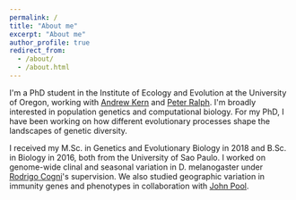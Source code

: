 ```yaml
---
permalink: /
title: "About me"
excerpt: "About me"
author_profile: true
redirect_from: 
  - /about/
  - /about.html
---
```


I'm a PhD student in the Institute of Ecology and Evolution at the University of Oregon, working with [Andrew Kern](http://kernlab.org) and [Peter Ralph](https://pages.uoregon.edu/plr/). I'm broadly interested in population genetics and computational biology. For my PhD, I have been working on how different evolutionary processes shape the landscapes of genetic diversity.

I received my M.Sc. in Genetics and Evolutionary Biology in 2018 and B.Sc. in Biology in 2016, both from the University of Sao Paulo. I worked on genome-wide clinal and seasonal variation in D. melanogaster under [Rodrigo Cogni](http://ecologia.ib.usp.br/ecoevo)'s supervision. We also studied geographic variation in immunity genes and phenotypes in collaboration with [John Pool](http://johnpool.net).
